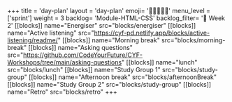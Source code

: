 +++
title = 'day-plan'
layout = 'day-plan'
emoji= '🧑🏽‍🤝‍🧑🏽'
menu_level = ['sprint']
weight = 3
backlog= 'Module-HTML-CSS'
backlog_filter= '📅 Week 2'
[[blocks]]
name="Energiser"
src="blocks/energiser"
[[blocks]]
name="Active listening"
src="https://cyf-pd.netlify.app/blocks/active-listening/readme/"
[[blocks]]
name="Morning break"
src="blocks/morning-break"
[[blocks]]
name="Asking questions"
src="https://github.com/CodeYourFuture/CYF-Workshops/tree/main/asking-questions"
[[blocks]]
name="lunch"
src="blocks/lunch"
[[blocks]]
name="Study Group 1"
src="blocks/study-group"
[[blocks]]
name="Afternoon break"
src="blocks/afternoonBreak"
[[blocks]]
name="Study Group 2"
src="blocks/study-group"
[[blocks]]
name="Retro"
src="blocks/retro"
+++
